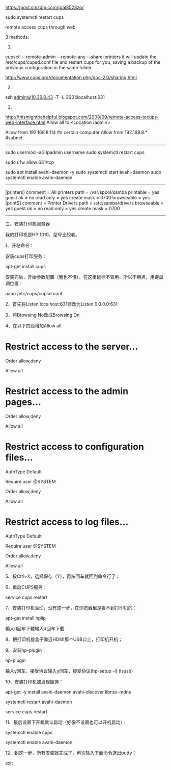 https://post.smzdm.com/p/al8523zo/

sudo systemctl restart cups

remote access cups through web

3 methods:

1.
cupsctl --remote-admin --remote-any --share-printers
it will update the /etc/cups/cupsd.conf file and restart cups for you, saving a backup of the previous configuration in the same folder.

http://www.cups.org/documentation.php/doc-2.0/sharing.html

2.
ssh admin@10.36.8.43 -T -L 3631:localhost:631

3.
http://thismightbehelpful.blogspot.com/2008/09/remote-access-tocups-web-interface.html
Allow all to <Location /admin>

Allow from 192.168.8.114  #a certain computer
Allow from 192.168.8.*    #subnet


---
sudo usermod -aG lpadmin username
sudo systemctl restart cups

sudo ufw allow 631/tcp

sudo apt install avahi-daemon -y
sudo systemctl start avahi-daemon
sudo systemctl enable avahi-daemon




----
[printers]
   comment = All printers
   path = /var/spool/samba
   printable = yes
   guest ok = no
   read only = yes
   create mask = 0700
   browseable = yes
   [print$]
   comment = Printer Drivers
   path = /etc/samba/drivers
   browseable = yes
   guest ok = no
   read only = yes
   create mask = 0700


   ----
   三、安装打印机服务器

我的打印机是HP 1010，型号比较老。

1、开粘命令：

安装cups打印服务：

apt-get install cups

安装完后，开始参数配置（我也不懂），在这里鼠标不管用，所以不用点，用键盘调位置：

nano /etc/cups/cupsd.conf

2、首先将Listen localhost:631修改为Listen 0.0.0.0:631

3、将Browsing No改成Browsing On

4、在以下四段增加Allow all

# Restrict access to the server...

  Order allow,deny

  Allow all

# Restrict access to the admin pages...

  Order allow,deny

  Allow all

# Restrict access to configuration files...

  AuthType Default

  Require user @SYSTEM

  Order allow,deny

  Allow all

# Restrict access to log files...

  AuthType Default

  Require user @SYSTEM

  Order allow,deny

 Allow all

5、按Ctrl+X，选择保存（Y），再按回车就回到命令行了；

6、重启CUPS服务：

service cups restart

7、安装打印机驱动，没有这一步，在浏览器里是看不到打印机的：

apt-get install hplip

输入d回车下载输入d回车下载

8、把打印机接盒子靠近HDMI那个USB口上，打印机开机；

9、安装hp-plugin：

hp-plugin

输入y回车，接受协议输入y回车，接受协议(hp-setup -i)
(lsusb)

10、安装打印机被发现服务：

apt-get -y install avahi-daemon avahi-discover libnss-mdns

systemctl restart avahi-daemon

service cups restart

11、最后设置下开机默认启动（好像不设置也可以开机启动）：

systemctl enable cups

systemctl enable avahi-daemon

12、到这一步，所有安装就完成了，再次输入下面命令退出putty：

exit
